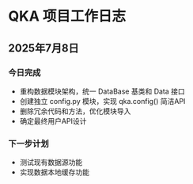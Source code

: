 # QKA 项目工作日志

## 2025年7月8日

### 今日完成
- 重构数据模块架构，统一 DataBase 基类和 Data 接口
- 创建独立 config.py 模块，实现 qka.config() 简洁API
- 删除冗余代码和方法，优化模块导入
- 确定最终用户API设计

### 下一步计划
- 测试现有数据源功能
- 实现数据本地缓存功能

